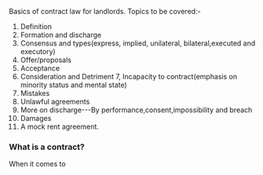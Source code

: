 Basics of contract law for landlords. Topics to be covered:-

1. Definition
2. Formation and discharge
3. Consensus and types(express, implied, unilateral, bilateral,executed and executory)
4. Offer/proposals
5. Acceptance
6. Consideration and Detriment
7, Incapacity to contract(emphasis on minority status and mental state)
8. Mistakes
9. Unlawful agreements
10. More on discharge---By performance,consent,impossibility and breach
11. Damages
12. A mock rent agreement.


<h3 id="what_is_a_contract">What is a contract?</h3>

When it comes to 
